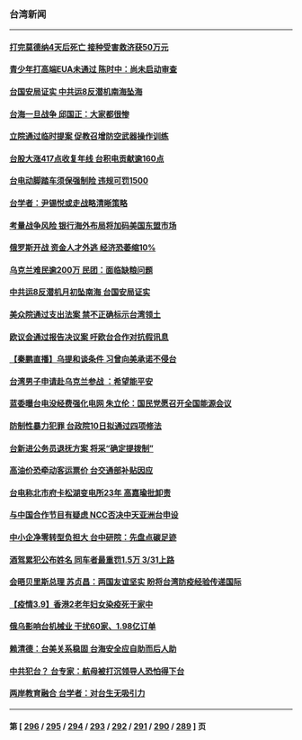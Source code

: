 ### 台湾新闻
---
#### [打完莫德纳4天后死亡 接种受害救济获50万元](../../pages/ncid1349361/n13636673.md) 
#### [青少年打高端EUA未通过 陈时中：尚未启动审查](../../pages/ncid1349361/n13636670.md) 
#### [台国安局证实 中共运8反潜机南海坠海](../../pages/ncid1349361/n13636430.md) 
#### [台海一旦战争 邱国正：大家都很惨](../../pages/ncid1349361/n13636437.md) 
#### [立院通过临时提案 促教召增防空武器操作训练](../../pages/ncid1349361/n13636434.md) 
#### [台股大涨417点收复年线 台积电贡献逾160点](../../pages/ncid1349361/n13636586.md) 
#### [台电动脚踏车须保强制险 违规可罚1500](../../pages/ncid1349361/n13636589.md) 
#### [台学者：尹锡悦或走战略清晰策略](../../pages/ncid1349361/n13636592.md) 
#### [考量战争风险 银行海外布局将加码美国东盟市场](../../pages/ncid1349361/n13636524.md) 
#### [俄罗斯开战 资金人才外逃 经济恐萎缩10%](../../pages/ncid1349361/n13636310.md) 
#### [乌克兰难民逾200万 民团：面临缺粮问题](../../pages/ncid1349361/n13635934.md) 
#### [中共运8反潜机月初坠南海 台国安局证实](../../pages/ncid1349361/n13635332.md) 
#### [美众院通过支出法案 禁不正确标示台湾领土](../../pages/ncid1349361/n13635722.md) 
#### [欧议会通过报告决议案 吁欧台合作对抗假讯息](../../pages/ncid1349361/n13635172.md) 
#### [【秦鹏直播】乌提和谈条件 习曾向美承诺不侵台](../../pages/ncid1349361/n13634768.md) 
#### [台湾男子申请赴乌克兰参战 ：希望能平安](../../pages/ncid1349361/n13629986.md) 
#### [蓝委曝台电没经费强化电网 朱立伦：国民党愿召开全国能源会议](../../pages/ncid1349361/n13633849.md) 
#### [防制性暴力犯罪 台政院10日拟通过四项修法](../../pages/ncid1349361/n13633847.md) 
#### [台新进公务员退抚方案 将采“确定提拨制”](../../pages/ncid1349361/n13633851.md) 
#### [高油价恐牵动客运票价 台交通部补贴因应](../../pages/ncid1349361/n13633863.md) 
#### [台电称北市府卡松湖变电所23年 高嘉瑜批卸责](../../pages/ncid1349361/n13633861.md) 
#### [与中国合作节目有疑虑 NCC否决中天亚洲台申设](../../pages/ncid1349361/n13633856.md) 
#### [中小企净零转型负担大 台中研院：先盘点碳足迹](../../pages/ncid1349361/n13633853.md) 
#### [酒驾累犯公布姓名 同车者最重罚1.5万 3/31上路](../../pages/ncid1349361/n13633858.md) 
#### [会晤贝里斯总理 苏贞昌：两国友谊坚实 盼将台湾防疫经验传递国际](../../pages/ncid1349361/n13633781.md) 
#### [【疫情3.9】香港2老年妇女染疫死于家中](../../pages/ncid1349361/n13633176.md) 
#### [俄乌影响台机械业 干扰60家、1.98亿订单](../../pages/ncid1349361/n13633571.md) 
#### [赖清德：台美关系稳固 台海安全应自助而后人助](../../pages/ncid1349361/n13633668.md) 
#### [中共犯台？ 台专家：航母被打沉领导人恐怕得下台](../../pages/ncid1349361/n13633670.md) 
#### [两岸教育融合 台学者：对台生无吸引力](../../pages/ncid1349361/n13633676.md) 

---
#### 第 [ [296](./296.md) / [295](./295.md) / [294](./294.md) / [293](./293.md) / [292](./292.md) / [291](./291.md) / [290](./290.md) / [289](./289.md) ] 页
